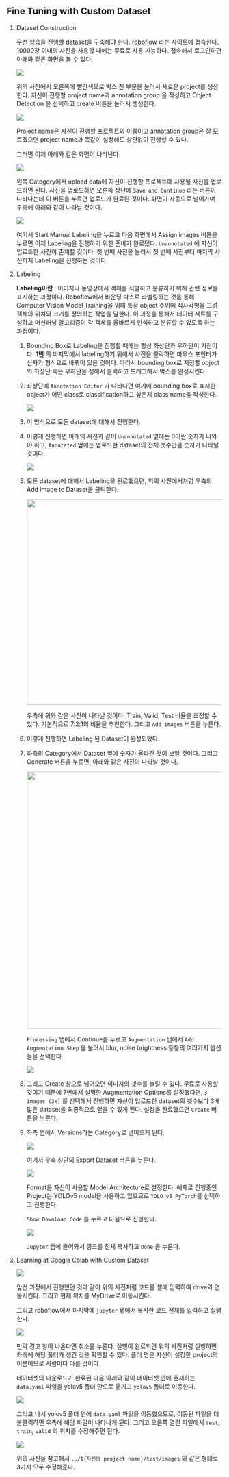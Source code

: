 ## Fine Tuning with Custom Dataset

1. Dataset Construction

    우선 학습을 진행할 dataset을 구축해야 한다. [roboflow](https://roboflow.com/) 라는 사이트에 접속한다. 10000장 이내의 사진을 사용할 때에는 무료로 사용 가능하다. 접속해서 로그인하면 아래와 같은 화면을 볼 수 있다.

    <img src="./config/roboflow_1.png">

    위의 사진에서 오른쪽에 빨간색으로 박스 친 부분을 눌러서 새로운 project를 생성한다. 자신이 진행할 project name과 annotation group 을 작성하고 Object Detection 을 선택하고 create 버튼을 눌러서 생성한다.

    <img src="./config/roboflow_2.png">

    Project name은 자신이 진행할 프로젝트의 이름이고 annotation group은 잘 모르겠으면 project name과 똑같이 설정해도 상관없이 진행할 수 있다.

    그러면 이제 아래와 같은 화면이 나타난다.

    <img src="./config/roboflow_3.png">

    왼쪽 Category에서 upload data에 자신이 진행할 프로젝트에 사용될 사진을 업로드하면 된다. 사진을 업로드하면 오른쪽 상단에 `Save and Continue` 라는 버튼이 나타나는데 이 버튼을 누르면 업로드가 완료된 것이다. 화면이 자동으로 넘어가며 우측에 아래와 같이 나타날 것이다.

    <img src="./config/roboflow_4.png">

    여기서 Start Manual Labeling을 누르고 다음 화면에서 Assign images 버튼을 누르면 이제 Labeling을 진행하기 위한 준비가 완료됐다. `Unannotated` 에 자신이 업로드한 사진이 존재할 것이다. 첫 번째 사진을 눌러서 첫 번째 사진부터 마지막 사진까지 Labeling을 진행하는 것이다.

2. Labeling

    **Labeling이란** : 이미지나 동영상에서 객체를 식별하고 분류하기 위해 관련 정보를 표시하는 과정이다. Roboflow에서 바운딩 박스로 라벨링하는 것을 통해 Computer Vision Model Training을 위해 특정 object 주위에 직사각형을 그려 객체의 위치와 크기를 정의하는 작업을 말한다. 이 과정을 통해서 데이터 세트를 구성하고 머신러닝 알고리즘이 각 객체를 올바르게 인식하고 분류할 수 있도록 하는 과정이다.

    1. Bounding Box로 Labeling을 진행할 때에는 항상 좌상단과 우하단이 기점이다. **1번** 의 마지막에서 labeling하기 위해서 사진을 클릭하면 마우스 포인터가 십자가 형식으로 바뀌어 있을 것이다. 따라서 bounding box로 지정할 object의 좌상단 혹은 우하단을 정해서 클릭하고 드래그해서 박스를 완성시킨다.

    2. 좌상단에 `Annotation Editor` 가 나타나면 여기에 bounding box로 표시한 object가 어떤 class로 classification하고 싶은지 class name을 작성한다.

        <img src="./config/roboflow_5.png">

    3. 이 방식으로 모든 dataset에 대해서 진행한다.

    4. 이렇게 진행하면 아래의 사진과 같이 `Unannotated` 옆에는 0이란 숫자가 나와야 하고, `Annotated` 옆에는 업로드한 dataset의 전체 갯수만큼 숫자가 나타날 것이다.

        <img src="./config/roboflow_6.png">
    
    5. 모든 dataset에 대해서 Labeling을 완료했으면, 위의 사진에서처럼 우측의 Add image to Dataset을 클릭한다.

        <img src="./config/roboflow_7.png" height="480">

        우측에 위와 같은 사진이 나타날 것이다. Train, Valid, Test 비율을 조정할 수 있다. 기본적으로 7:2:1의 비율을 추천한다. 그리고 `Add images` 버튼을 누른다.

    6. 이렇게 진행하면 Labeling 된 Dataset이 완성되었다. 

    7. 좌측의 Category에서 Dataset 옆에 숫자가 올라간 것이 보일 것이다. 그리고 Generate 버튼을 누르면, 아래와 같은 사진이 나타날 것이다.

        <img src="./config/roboflow_8.png" height="600">

        `Processing` 탭에서 Continue를 누르고 `Augmentation` 탭에서 `Add Augmentation Step` 을 눌러서 blur, noise brightness 등등의 여러가지 옵션들을 선택한다.

        <img src="./config/roboflow_9.png">

    8. 그리고 Create 창으로 넘어오면 이미지의 갯수를 늘릴 수 있다. 무료로 사용할 것이기 때문에 7번에서 설명한 Augmentation Options를 설정했다면, `3 images (3x)` 를 선택해서 진행하면 자신이 업로드한 dataset의 갯수보다 3배 많은 dataset을 최종적으로 얻을 수 있게 된다. 설정을 완료했으면 `Create` 버튼을 누른다.

    9. 좌측 탭에서 Versions라는 Category로 넘어오게 된다.

        <img src="./config/roboflow_10.png">

        여기서 우측 상단의 Export Dataset 버튼을 누른다.

        <img src="./config/roboflow_11.png">

        Format을 자신이 사용할 Model Architecture로 설정한다. 예제로 진행중인 Project는 YOLOv5 model을 사용하고 있으므로 `YOLO v5 PyTorch`를 선택하고 진행한다.

        `Show Download Code` 를 누르고 다음으로 진행한다.

        <img src="./config/roboflow_12.png">

        `Jupyter` 탭에 들어와서 링크를 전체 복사하고 `Done` 을 누른다.

3. Learning at Google Colab with Custom Dataset
    
    <img src="./config/roboflow_13.png">

    앞선 과정에서 진행했던 것과 같이 위의 사진처럼 코드를 셀에 입력하여 drive와 연동시킨다. 그리고 현재 위치를 MyDrive로 이동시킨다.

    그리고 roboflow에서 마지막에 `jupyter` 탭에서 복사한 코드 전체를 입력하고 실행한다.

    <img src="./config/roboflow_14.png">

    만약 경고 창이 나온다면 취소를 누른다. 실행이 완료되면 위의 사진처럼 실행하면 좌측에 해당 폴더가 생긴 것을 확인할 수 있다. 폴더 명은 자신이 설정한 project의 이름이므로 사람마다 다를 것이다.

    데이터셋의 다운로드가 완료된 다음 아래와 같이 데이터셋 안에 존재하는 `data.yaml` 파일을 yolov5 폴더 안으로 옮기고 `yolov5` 폴더로 이동한다.

    <img src="./config/roboflow_15.png">

    그리고 나서 yolov5 폴더 안에 `data.yaml` 파일을 이동했으므로, 이동된 파일을 더블클릭하면 우측에 해당 파일이 나타나게 된다. 그리고 오른쪽 열린 파일에서 `test`, `train`, `valid` 의 위치를 수정해주면 된다.

    <img src="./config/roboflow_16.png">

    위의 사진을 참고해서 `../${자신의 project name}/test/images` 와 같은 형태로 3가지 모두 수정해준다.
